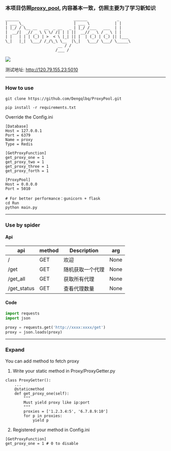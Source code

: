 ### 本项目仿照[proxy_pool](https://github.com/jhao104/proxy_pool), 内容基本一致，仿照主要为了学习新知识


    ______                        ______             _
    | ___ \_                      | ___ \           | |
    | |_/ / \__ __   __  _ __   _ | |_/ /___   ___  | |
    |  __/|  _// _ \ \ \/ /| | | ||  __// _ \ / _ \ | |
    | |   | | | (_) | >  < \ |_| || |  | (_) | (_) || |___
    \_|   |_|  \___/ /_/\_\ \__  |\_|   \___/ \___/ \_____\
                           __ / /
                          /___ /

![](https://img.shields.io/badge/Python-3.x-blue.svg)

测试地址: http://120.79.155.23:5010

---
### How to use
```
git clone https://github.com/Dengqlbq/ProxyPool.git
```
```
pip install -r requirements.txt
```

Override the Config.ini

```
[Database]
Host = 127.0.0.1
Port = 6379
Name = proxy
Type = Redis

[GetProxyFunction]
get_proxy_one = 1 
get_proxy_two = 1
get_proxy_three = 1
get_proxy_forth = 1

[ProxyPool]
Host = 0.0.0.0 
Port = 5010
```
```
# For better performance：gunicorn + flask
cd Run
python main.py
```

---
### Use by spider

#### Api

| api | method | Description | arg|
| ----| ---- | ---- | ----|
| / | GET | 欢迎 | None |
| /get | GET | 随机获取一个代理 | None|
| /get_all | GET | 获取所有代理 |None|
| /get_status | GET | 查看代理数量 |None|

#### Code

```python
import requests
import json

proxy = requests.get('http://xxxx:xxxx/get')
proxy = json.loads(proxy)
```

---
### Expand
You can add method to fetch proxy

1. Write your static method in Proxy/ProxyGetter.py

```
class ProxyGetter():
    ...
    @staticmethod
    def get_proxy_one(self):
        """
        Must yield proxy like ip:port
        """
        proxies = ['1.2.3.4:5', '6.7.8.9:10']
        for p in proxies:
            yield p
 ```

2. Registered your method in Config.ini
```
[GetProxyFunction]
get_proxy_one = 1 # 0 to disable
```

